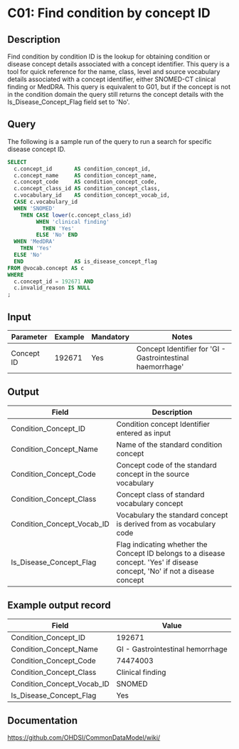 <!---
Group:condition
Name:C01 Find condition by concept ID
Author:Patrick Ryan
CDM Version: 5.3
-->
# C01: Find condition by concept ID

## Description
Find condition by condition ID is the lookup for obtaining condition or disease concept details associated with a concept identifier. This query is a tool for quick reference for the name, class, level and source vocabulary details associated with a concept identifier, either SNOMED-CT clinical finding or MedDRA.
This query is equivalent to  G01, but if the concept is not in the condition domain the query still returns the concept details with the Is_Disease_Concept_Flag field set to 'No'.

## Query
The following is a sample run of the query to run a search for specific disease concept ID. 

```sql
SELECT
  c.concept_id       AS condition_concept_id,
  c.concept_name     AS condition_concept_name,
  c.concept_code     AS condition_concept_code,
  c.concept_class_id AS condition_concept_class,
  c.vocabulary_id    AS condition_concept_vocab_id,
  CASE c.vocabulary_id
  WHEN 'SNOMED'
    THEN CASE lower(c.concept_class_id)
         WHEN 'clinical finding'
           THEN 'Yes'
         ELSE 'No' END
  WHEN 'MedDRA'
    THEN 'Yes'
  ELSE 'No'
  END                AS is_disease_concept_flag
FROM @vocab.concept AS c
WHERE
  c.concept_id = 192671 AND 
  c.invalid_reason IS NULL
;
```

## Input

|  Parameter |  Example |  Mandatory |  Notes |
| --- | --- | --- | ------------------------------------------- |
|  Concept ID |  192671 |  Yes | Concept Identifier for 'GI - Gastrointestinal haemorrhage' |

## Output

|  Field |  Description |
| --- | ----------------------------------------------- |
|  Condition_Concept_ID |  Condition concept Identifier entered as input |
|  Condition_Concept_Name |  Name of the standard condition concept |
|  Condition_Concept_Code |  Concept code of the standard concept in the source vocabulary |
|  Condition_Concept_Class |  Concept class of standard vocabulary concept |
|  Condition_Concept_Vocab_ID  |  Vocabulary the standard concept is derived from as vocabulary code |
|  Is_Disease_Concept_Flag |  Flag indicating whether the Concept ID belongs to a disease concept. 'Yes' if disease concept, 'No' if not a disease concept |


## Example output record

|  Field |  Value |
| --- | ----------------------------------------------- |
|  Condition_Concept_ID |  192671 |
|  Condition_Concept_Name |  GI - Gastrointestinal hemorrhage |
|  Condition_Concept_Code |  74474003 |
|  Condition_Concept_Class |  Clinical finding |
|  Condition_Concept_Vocab_ID |  SNOMED |
|  Is_Disease_Concept_Flag |  Yes |

## Documentation
https://github.com/OHDSI/CommonDataModel/wiki/
